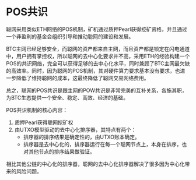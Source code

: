 POS共识
====

聪网采用类似ETH网络的POS机制，矿机通过质押Pearl获得挖矿资格，并且通过一个非盈利的基金会组织引导和推动聪网的建设和发展。

BTC主网已经足够安全，而聪网的资产都来自主网，而且资产都是锁定在闪电通道中，用户拥有掌控权，所以聪网的去中心化要求并不高，采用ETH的经验构建一个POS的共识网络，完全可以获得足够的去中心化水平，同时兼顾了BTC主网最欠缺的高效率。同时，因为聪网的POS机制，其对硬件算力要求基本没有要求，也进一步降低了维持聪网的成本，这最终降低了聪网交易网络费用。

总之，聪网的POS共识是跟主网的POW共识是非常完美的互补关系，各施其职，为BTC生态提供一个安全、稳定、高效、经济的基础。


POS共识机制的核心内容：  
1. 质押Pearl获得聪网挖矿权
2. 由UTXO模型驱动的去中心化排序器，其特点有两个：
   * 排序器的排序结果是确定性的，由UTXO账本确定。
   * 排序器是去中心化的，排序器运行在每一个聪网节点上，本身在排序，也对其他节点的排序结果做验证。

相比其他公链的中心化的排序器，聪网的去中心化排序器解决了很多因为中心化带来的风险问题。